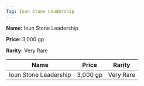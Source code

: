 ```yaml
---
Tag: Ioun Stone Leadership
---
```


**Name:** Ioun Stone Leadership

**Price:** 3,000 gp

**Rarity:** Very Rare

| Name     | Price     | Rarity     |
| -------- | --------- | ---------- |
| Ioun Stone Leadership | 3,000 gp | Very Rare |
